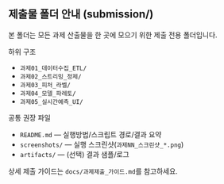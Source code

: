 ## 제출물 폴더 안내 (submission/)

본 폴더는 모든 과제 산출물을 한 곳에 모으기 위한 제출 전용 폴더입니다.

하위 구조
- `과제01_데이터수집_ETL/`
- `과제02_스트리밍_정제/`
- `과제03_피처_라벨/`
- `과제04_모델_파레토/`
- `과제05_실시간예측_UI/`

공통 권장 파일
- `README.md` — 실행방법/스크립트 경로/결과 요약
- `screenshots/` — 실행 스크린샷(`과제NN_스크린샷_*.png`)
- `artifacts/` — (선택) 결과 샘플/로그

상세 제출 가이드는 `docs/과제제출_가이드.md`를 참고하세요.

